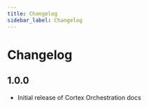 ```yaml
---
title: Changelog
sidebar_label: Changelog
---
```


# Changelog

## 1.0.0
- Initial release of Cortex Orchestration docs

